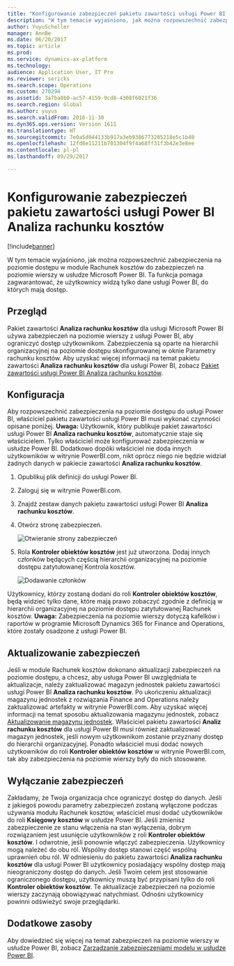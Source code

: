 ```yaml
---
title: "Konfigurowanie zabezpieczeń pakietu zawartości usługi Power BI Analiza rachunku kosztów"
description: "W tym temacie wyjaśniono, jak można rozpowszechnić zabezpieczenia na poziomie dostępu w module Rachunek kosztów do zabezpieczeń na poziomie wierszy w usłudze Microsoft Power BI. Ta funkcja pomaga zagwarantować, że użytkownicy widzą tylko dane usługi Power BI, do których mają dostęp."
author: YuyuScheller
manager: AnnBe
ms.date: 06/20/2017
ms.topic: article
ms.prod: 
ms.service: dynamics-ax-platform
ms.technology: 
audience: Application User, IT Pro
ms.reviewer: sericks
ms.search.scope: Operations
ms.custom: 270294
ms.assetid: 3a7ba8b0-ac57-4159-9cd8-4308f6021f36
ms.search.region: Global
ms.author: yuyus
ms.search.validFrom: 2016-11-30
ms.dyn365.ops.version: Version 1611
ms.translationtype: HT
ms.sourcegitcommit: 7e0a5d044133b917a3eb9386773205218e5c1b40
ms.openlocfilehash: 12fd8e11211b701304f9f4a68ff31f3b42e3e8ee
ms.contentlocale: pl-pl
ms.lasthandoff: 09/29/2017

---
```


# <a name="set-up-security-for-the-cost-accounting-analysis-power-bi-content"></a>Konfigurowanie zabezpieczeń pakietu zawartości usługi Power BI Analiza rachunku kosztów

[!include[banner](../includes/banner.md)]


W tym temacie wyjaśniono, jak można rozpowszechnić zabezpieczenia na poziomie dostępu w module Rachunek kosztów do zabezpieczeń na poziomie wierszy w usłudze Microsoft Power BI. Ta funkcja pomaga zagwarantować, że użytkownicy widzą tylko dane usługi Power BI, do których mają dostęp.

<a name="overview"></a>Przegląd
--------

Pakiet zawartości **Analiza rachunku kosztów** dla usługi Microsoft Power BI używa zabezpieczeń na poziomie wierszy z usługi Power BI, aby ograniczyć dostęp użytkownikom. Zabezpieczenia są oparte na hierarchii organizacyjnej na poziomie dostępu skonfigurowanej w oknie Parametry rachunku kosztów. Aby uzyskać więcej informacji na temat pakietu zawartości **Analiza rachunku kosztów** dla usługi Power BI, zobacz [Pakiet zawartości usługi Power BI Analiza rachunku kosztów](cost-accounting-analysis-content-pack.md).

## <a name="setup"></a>Konfiguracja
Aby rozpowszechnić zabezpieczenia na poziomie dostępu do usługi Power BI, właściciel pakietu zawartości usługi Power BI musi wykonać czynności opisane poniżej. **Uwaga:** Użytkownik, który publikuje pakiet zawartości usługi Power BI **Analiza rachunku kosztów**, automatycznie staje się właścicielem. Tylko właściciel może konfigurować zabezpieczenia w usłudze Power BI. Dodatkowo dopóki właściciel nie doda innych użytkowników w witrynie PowerBI.com, nikt oprócz niego nie będzie widział żadnych danych w pakiecie zawartości **Analiza rachunku kosztów**.

1.  Opublikuj plik definicji do usługi Power BI.
2.  Zaloguj się w witrynie PowerBI.com.
3.  Znajdź zestaw danych pakietu zawartości usługi Power BI **Analiza rachunku kosztów**.
4.  Otwórz stronę zabezpieczeń. 

    ![Otwieranie strony zabezpieczeń](./media/CA-picture-1.png)

5.  Rola **Kontroler obiektów kosztów** jest już utworzona. Dodaj innych członków będących częścią hierarchii organizacyjnej na poziomie dostępu zatytułowanej Kontrola kosztów. 

    ![Dodawanie członków](./media/CA-picture-2.png)

Użytkownicy, którzy zostaną dodani do roli **Kontroler obiektów kosztów**, będą widzieć tylko dane, które mają prawo zobaczyć zgodnie z definicją w hierarchii organizacyjnej na poziomie dostępu zatytułowanej Rachunek kosztów. **Uwaga:** Zabezpieczenia na poziomie wierszy dotyczą kafelków i raportów w programie Microsoft Dynamics 365 for Finance and Operations, które zostały osadzone z usługi Power BI.

## <a name="updating-security"></a>Aktualizowanie zabezpieczeń
Jeśli w module Rachunek kosztów dokonano aktualizacji zabezpieczeń na poziomie dostępu, a chcesz, aby usługa Power BI uwzględniała te aktualizacje, należy zaktualizować magazyn jednostek pakietu zawartości usługi Power BI **Analiza rachunku kosztów**. Po ukończeniu aktualizacji magazynu jednostek z rozwiązania Finance and Operations należy zaktualizować artefakty w witrynie PowerBI.com. Aby uzyskać więcej informacji na temat sposobu aktualizowania magazynu jednostek, zobacz [Aktualizowanie magazynu jednostek](power-bi-integration-entity-store.md#update-entity-store). Właściciel pakietu zawartości **Analiz rachunku kosztów** dla usługi Power BI musi również zaktualizować magazyn jednostek, jeśli nowym użytkownikom zostanie przyznany dostęp do hierarchii organizacyjnej. Ponadto właściciel musi dodać nowych użytkowników do roli **Kontroler obiektów kosztów** w witrynie PowerBI.com, tak aby zabezpieczenia na poziomie wierszy były do nich stosowane.

## <a name="disabling-security"></a>Wyłączanie zabezpieczeń
Zakładamy, że Twoja organizacja chce ograniczyć dostęp do danych. Jeśli z jakiegoś powodu parametry zabezpieczeń zostaną wyłączone podczas używania modułu Rachunek kosztów, właściciel musi dodać użytkowników do roli **Księgowy kosztów** w usłudze Power BI. Jeśli zmienisz zabezpieczenie ze stanu włączenia na stan wyłączenia, dobrym rozwiązaniem jest usunięcie użytkowników z roli **Kontroler obiektów kosztów**. I odwrotnie, jeśli ponownie włączyć zabezpieczenia. Użytkownicy mogą należeć do obu ról. Wspólny dostęp stanowi część wspólną uprawnień obu ról. W odniesieniu do pakietu zawartości **Analiza rachunku kosztów** dla usługi Power BI użytkownicy posiadający wspólny dostęp mają nieograniczony dostęp do danych. Jeśli Twoim celem jest stosowanie ograniczonego dostępu, użytkownicy muszą być przypisani tylko do roli **Kontroler obiektów kosztów**. Te aktualizacje zabezpieczeń na poziomie wierszy zaczynają obowiązywać natychmiast. Odnośni użytkownicy powinni odświeżyć swoje przeglądarki.

## <a name="additional-resources"></a>Dodatkowe zasoby
Aby dowiedzieć się więcej na temat zabezpieczeń na poziomie wierszy w usłudze Power BI, zobacz [Zarządzanie zabezpieczeniami modelu w usłudze Power BI](https://powerbi.microsoft.com/en-us/documentation/powerbi-admin-rls/#manage-security-on-your-model).




